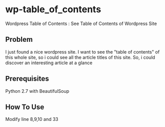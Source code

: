 # wp-table_of_contents
Wordpress Table of Contents : See Table of Contents of Wordpress Site


## Problem
I just found a nice wordpress site. I want to see the "table of contents" of this whole site, so i could see all the article titles of this site. So, i could discover an interesting article at a glance

## Prerequisites
Python 2.7 with BeautifulSoup 

## How To Use
Modify line 8,9,10 and 33
